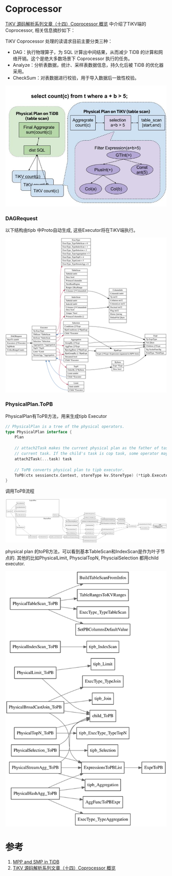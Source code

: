 # Coprocessor

[TiKV 源码解析系列文章（十四）Coprocessor 概览](https://pingcap.com/blog-cn/tikv-source-code-reading-14/)
中介绍了TiKV端的Coprocessor, 相关信息摘抄如下：


TiKV Coprocessor 处理的读请求目前主要分类三种：

* DAG：执行物理算子，为 SQL 计算出中间结果，从而减少 TiDB 的计算和网络开销。这个是绝大多数场景下 Coprocessor 执行的任务。
* Analyze：分析表数据，统计、采样表数据信息，持久化后被 TiDB 的优化器采用。
* CheckSum：对表数据进行校验，用于导入数据后一致性校验。

![tikv 2 read process](./dot/2-read-process.png)


### DAGRequest

以下结构由tipb 中Proto自动生成, 这些Executor将在TiKV端执行。

![dag_request](./dot/dag_request.svg)

### PhysicalPlan.ToPB
PhysicalPlan有ToPB方法，用来生成tipb Executor
```go
// PhysicalPlan is a tree of the physical operators.
type PhysicalPlan interface {
	Plan

	// attach2Task makes the current physical plan as the father of task's physicalPlan and updates the cost of
	// current task. If the child's task is cop task, some operator may close this task and return a new rootTask.
	attach2Task(...task) task

	// ToPB converts physical plan to tipb executor.
	ToPB(ctx sessionctx.Context, storeType kv.StoreType) (*tipb.Executor, error)
}
```

调用ToPB流程

![to-pb](./dot/to-pd.svg)

physical plan 的toPB方法，可以看到基本TableScan和IndexScan是作为叶子节点的.
其他的比如PhysicalLimit, PhyscialTopN, PhyscialSelection 都用child executor.

![to-pb](./dot/to-pb2.svg)

# 参考
1. [MPP and SMP in TiDB](https://github.com/pingcap/blog-cn/blob/master/mpp-smp-tidb.md)
2. [TiKV 源码解析系列文章（十四）Coprocessor 概览](https://pingcap.com/blog-cn/tikv-source-code-reading-14/)
